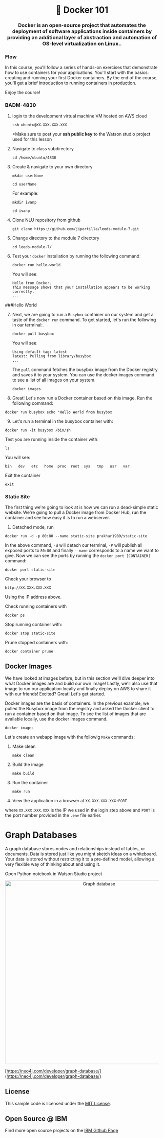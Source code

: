 <h1 align="center" style="border-bottom: none;">🔎 Docker 101 </h1>
<h3 align="center">Docker is an open-source project that automates the deployment of software applications inside containers by providing an additional layer of abstraction and automation of OS-level virtualization on Linux..</h3>


### Flow

In this course, you'll follow a series of hands-on exercises that demonstrate how to use containers for your applications. You'll start with the basics: creating and running your first Docker containers. By the end of the course, you'll get a brief introduction to running containers in production.



Enjoy the course!

<h3>BADM-4830</h3>
</p>

1. login to the development virtual machine VM hosted on AWS cloud

	 `
    ssh ubuntu@XX.XXX.XXX.XXX
    `
    
    *Make sure to post your **ssh public key** to the Watson studio project used for this lesson
    
2. Navigate to class subdirectory

	`cd /home/ubuntu/4830`
3. Create & navigate to your own directory

	`mkdir userName`
	
	`cd userName`
	
	For example:
	
	`mkdir ivanp`
	
	`cd ivanp`
	
	
4. Clone NLU repository from github

	`git clone https://github.com/jiportilla/leeds-module-7.git`
	
5. Change directory to the module 7 directory

	`cd leeds-module-7/`
6. Test your `docker` installation by running the following command:

	`docker run hello-world`
	
	You will see:
	
	```
	Hello from Docker.
	This message shows that your installation appears to be working correctly.
	...
	```
	
###Hello World

7. Next, we are going to run a `Busybox` container on our system and get a taste of the `docker run` command. To get started, let's run the following in our terminal:.

	```
	docker pull busybox
	```
	You will see:
	
	```	
	Using default tag: latest
	latest: Pulling from library/busybox
	...
	```

	The `pull` command fetches the busybox image from the Docker registry and saves it to your system. You can use the docker images command to see a list of all images on your system.
	
	`docker images`

8. Great! Let's now run a Docker container based on this image. Run the following command:

 `docker run busybox echo "Hello World from busybox`

9. Let's run a terminal in the busybox container with:

 `docker run -it busybox /bin/sh`
 
 Test you are running inside the container with:
 
 `ls`
 
 You will see:
 
 ```
bin   dev   etc   home  proc  root  sys   tmp   usr   var
 ```
 
 Exit the container
 
 `exit`

### Static Site

The first thing we're going to look at is how we can run a dead-simple static website. We're going to pull a Docker image from Docker Hub, run the container and see how easy it is to run a webserver.

1. Detached mode, run

`docker run -d -p 80:80 --name static-site prakhar1989/static-site`

In the above command, `-d` will detach our terminal, `-P` will publish all exposed ports to `80:80` and finally `--name` corresponds to a name we want to give. Now we can see the ports by running the `docker port [CONTAINER]` command:

`docker port static-site`

Check your browser to

`http://XX.XXX.XXX.XXX`

Using the IP address above.

Check running containers with

`docker ps`

Stop running container with:

`docker stop static-site`

Prune stopped containers with:

`docker container prune`


## Docker Images

We have looked at images before, but in this section we'll dive deeper into what Docker images are and build our own image! Lastly, we'll also use that image to run our application locally and finally deploy on AWS to share it with our friends! Excited? Great! Let's get started.

Docker images are the basis of containers. In the previous example, we pulled the Busybox image from the registry and asked the Docker client to run a container based on that image. To see the list of images that are available locally, use the docker images command.

`docker images`

Let's create an webapp image with the followig `Make` commands:


1. Make clean

   ```
   make clean
   ```

1. Build the image

   ```
   make build
   ```

1. Run the container

   ```
   make run
   ```

1. View the application in a browser at `XX.XXX.XXX.XXX:PORT`

where `XX.XXX.XXX.XXX` is the IP we used in the login step above and `PORT` is the port number provided in the `.env` file earlier.

# Graph Databases

A graph database stores nodes and relationships instead of tables, or documents. Data is stored just like you might sketch ideas on a whiteboard. Your data is stored without restricting it to a pre-defined model, allowing a very flexible way of thinking about and using it.


Open Python notebook in Watson Studio project

<p align="center">
  <img alt="Graph database" width="600" src="./public/graph.png">
</p>

[https://neo4j.com/developer/graph-database/](https://neo4j.com/developer/graph-database/)

## License

This sample code is licensed under the [MIT License](https://opensource.org/licenses/MIT).

## Open Source @ IBM

Find more open source projects on the [IBM Github Page](http://ibm.github.io/)

